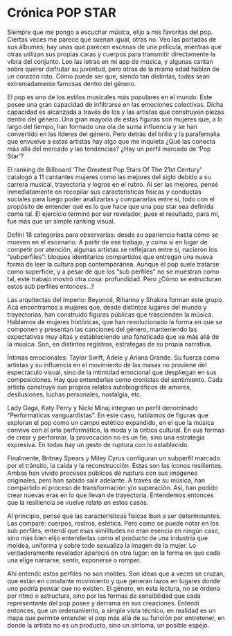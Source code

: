 # Crónica POP STAR

Siempre que me pongo a escuchar música, elijo a mis favoritas del pop. Ciertas veces me parece que suenan igual, otras no. Veo las portadas de sus álbumes; hay unas que parecen escenas de una película, mientras que otras utilizan sus propias caras y cuerpos para transmitir directamente la vibra del conjunto. Leo las letras en mi app de música, y algunas cantan sobre querer disfrutar su juventud, pero otras de la misma edad hablan de un corazón roto. Cómo puede ser que, siendo tan distintas, todas sean extremadamente famosas dentro del género. 

El pop es uno de los estilos musicales más populares en el mundo. Este posee una gran capacidad de infiltrarse en las emociones colectivas. Dicha capacidad es alcanzada a través de los y las artistas que construyen piezas dentro del género. Una gran mayoría de estas figuras son mujeres que, a lo largo del tiempo, han formado una ola de suma influencia y se han convertido en las líderes del género. Pero detrás del brillo y la parafernalia que envuelve a estas artistas hay algo que me inquieta ¿Qué las conecta más allá del mercado y las tendencias? ¿Hay un perfil marcado de ‘Pop Star’? 

El ranking de Billboard ‘The Greatest Pop Stars Of The 21st Century’ catalogó a 11 cantantes mujeres como las mejores del siglo debido a su carrera musical, trayectoria y logros en el rubro. Al ser las mejores, pensé inmediatamente en recopilar sus características físicas y conductas sociales para luego poder analizarlas y compararlas entre sí, todo con el propósito de entender qué es lo que hace que una pop star sea definida como tal. El ejercicio terminó por ser revelador, pues el resultado, para mí, fue más que un simple ranking visual. 

Definí 18 categorías para observarlas: desde su apariencia hasta cómo se mueven en el escenario. A partir de ese trabajo, y como si en lugar de competir por atención, algunas artistas se reflejaran entre sí, nacieron los “subperfiles”: bloques identitarios compartidos que entregan una nueva forma de leer la cultura pop contemporánea. Aunque el pop suele tratarse como superficie, y a pesar de que los “sub perfiles” no se muestran como tal, este trabajo mostró otra cosa: profundidad. Pero ¿Cómo se estructuran estos sub perfiles entonces…?

Las arquitectas del imperio: Beyoncé, Rihanna y Shakira forman este grupo. Acá encontramos a mujeres que, desde distintos lugares del mundo y trayectorias, han construido figuras públicas que trascienden la música. Hablamos de mujeres históricas, que han revolucionado la forma en que se componen y presentan las canciones del género, manteniendo las expectativas muy altas y estableciendo una fanaticada que va más allá de la música. Son, en distintos registros, estrategas de su propia narrativa.

Íntimas emocionales: Taylor Swift, Adele y Ariana Grande. Su fuerza como artistas y su influencia en el movimiento de las masas no proviene del espectáculo visual, sino de la intimidad emocional que despliegan en sus composiciones. Hay que entenderlas como cronistas del sentimiento. Cada artista construye sus propios relatos autobiográficos de amores, desilusiones, luchas personales, nostalgia, etc.

Lady Gaga, Katy Perry y Nicki Minaj integran un perfil denominado “Performáticas vanguardistas”. En este caso, hablamos de figuras que exploran el pop como un campo estético expandido, en el que la música convive con el arte performático, la moda y la crítica cultural. En sus formas de crear y performar, la provocación no es un fin, sino una estrategia expresiva. En todas hay un gesto de ruptura con lo establecido.

Finalmente, Britney Spears y Miley Cyrus configuran un subperfil marcado por el tránsito, la caída y la reconstrucción. Estas son las íconos resilientes. Ambas han vivido procesos públicos de ruptura con sus imágenes originales, pero han sabido salir adelante. A través de su música, han compartido el proceso de transformación y/o superación. Así, han podido crear nuevas eras en lo que llevan de trayectoria. Entendemos entonces que la resiliencia se vuelve relato en estos casos.

Al principio, pensé que las características físicas iban a ser determinantes. Las comparé: cuerpos, rostros, estética. Pero como se puede notar en los sub perfiles, entendí que esas similitudes no eran esencia en ningún caso, sino más bien elijo entenderlas como el  producto de una industria que moldea, uniforma y sobre todo sexualiza la imagen de la mujer. Lo verdaderamente revelador apareció en otro lugar: en la forma en que cada una elige narrarse, sentir, exponerse o romper. 

Ahí entendí: estos perfiles no son moldes. Son ideas que a veces se cruzan, que están en constante movimiento y que generan lazos en lugares donde uno podría pensar que no existen. El género, en esta lectura, no se ordena por ritmo o estructura, sino por las formas de sensibilidad que cada representante del pop posee y derrama en sus creaciones. Entendí entonces, que un ordenamiento, a simple vista técnico, en realidad es un mapa que permite entender el pop más allá de su función por entretener, en donde la artista no es un producto, sino un síntoma, un posible espejo. 

